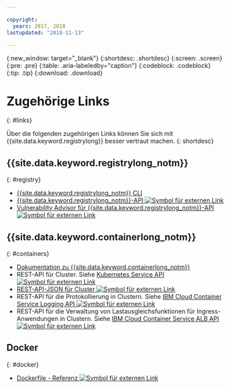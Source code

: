 ```yaml
---

copyright:
  years: 2017, 2018
lastupdated: "2018-11-13"

---
```


{:new_window: target="_blank"}
{:shortdesc: .shortdesc}
{:screen: .screen}
{:pre: .pre}
{:table: .aria-labeledby="caption"}
{:codeblock: .codeblock}
{:tip: .tip}
{:download: .download}

# Zugehörige Links
{: #links}

Über die folgenden zugehörigen Links können Sie sich mit {{site.data.keyword.registrylong}} besser vertraut machen.
{: shortdesc}

## {{site.data.keyword.registrylong_notm}}
{: #registry}

- [{{site.data.keyword.registrylong_notm}} CLI](/docs/services/Registry/registry_cli.html)
- [{{site.data.keyword.registrylong_notm}}-API ![Symbol für externen Link](../../icons/launch-glyph.svg "Symbol für externen Link")](https://console.bluemix.net/apidocs/container-registry)
- [Vulnerability Advisor für {{site.data.keyword.registrylong_notm}}-API ![Symbol für externen Link](../../icons/launch-glyph.svg "Symbol für externen Link")](https://console.bluemix.net/apidocs/container-registry/va)

## {{site.data.keyword.containerlong_notm}}
{: #containers}

- [Dokumentation zu {{site.data.keyword.containerlong_notm}}](/docs/containers/container_index.html#container_index)
- REST-API für Cluster. Siehe [Kubernetes Service API ![Symbol für externen Link](../../icons/launch-glyph.svg "Symbol für externen Link")](https://containers.bluemix.net/swagger-api/)
- [REST-API-JSON für Cluster ![Symbol für externen Link](../../icons/launch-glyph.svg "Symbol für externen Link")](https://containers.bluemix.net/swagger-api/swagger.json)
- REST-API für die Protokollierung in Clustern. Siehe [IBM Cloud Container Service Logging API ![Symbol für externen Link](../../icons/launch-glyph.svg "Symbol für externen Link")](https://us-south.containers.bluemix.net/swagger-logging/)
- REST-API für die Verwaltung von Lastausgleichsfunktionen für Ingress-Anwendungen in Clustern. Siehe [IBM Cloud Container Service ALB API ![Symbol für externen Link](../../icons/launch-glyph.svg "Symbol für externen Link")](https://us-south.containers.bluemix.net/swagger-alb-api/)

## Docker
{: #docker}

- [Dockerfile - Referenz ![Symbol für externen Link](../../icons/launch-glyph.svg "Symbol für externen Link")](https://docs.docker.com/engine/reference/builder/)

